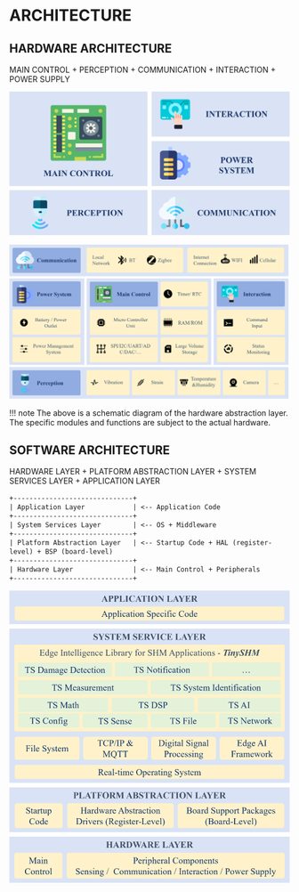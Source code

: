 # ARCHITECTURE

## HARDWARE ARCHITECTURE

MAIN CONTROL + PERCEPTION + COMMUNICATION + INTERACTION + POWER SUPPLY

![HARDWARE-ABSTRACTION](HARDWARE-ABSTRACTION.png)

![HARDWARE-ABSTRACTION-DETAIL](HARDWARE-ABSTRACTION-DETAIL.png)

!!! note
    The above is a schematic diagram of the hardware abstraction layer. The specific modules and functions are subject to the actual hardware.

## SOFTWARE ARCHITECTURE

HARDWARE LAYER + PLATFORM ABSTRACTION LAYER + SYSTEM SERVICES LAYER + APPLICATION LAYER

```shell
+------------------------------+
| Application Layer            | <-- Application Code
+------------------------------+
| System Services Layer        | <-- OS + Middleware
+------------------------------+
| Platform Abstraction Layer   | <-- Startup Code + HAL (register-level) + BSP (board-level)
+------------------------------+
| Hardware Layer               | <-- Main Control + Peripherals
+------------------------------+
```

![SOFTWARE-ARCHITECTURE](SOFTWARE-ARCHITECTURE.png)